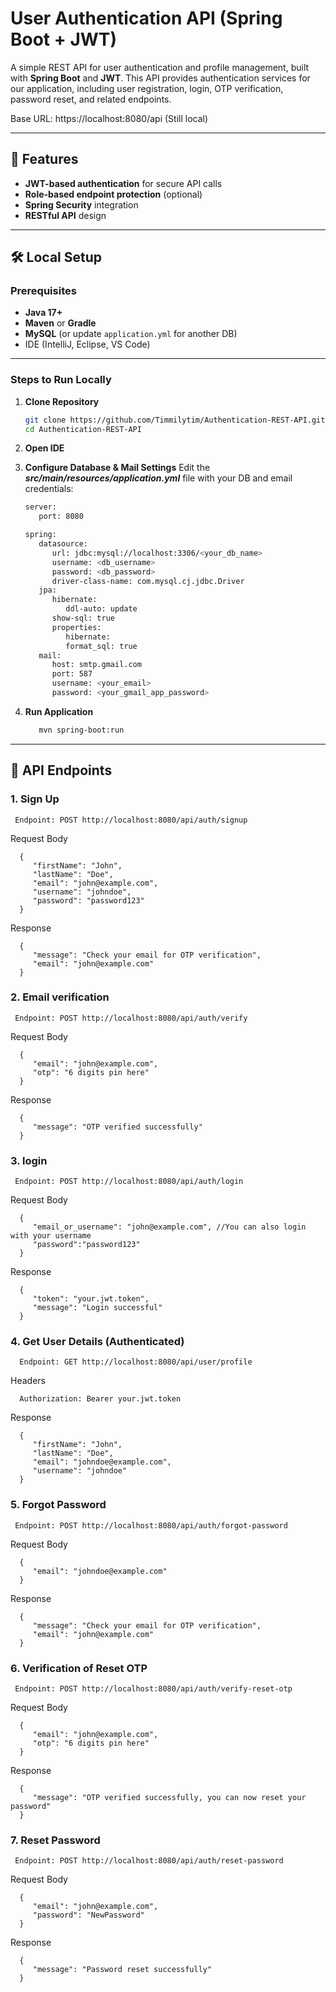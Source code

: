 # User Authentication API (Spring Boot + JWT)

A simple REST API for user authentication and profile management, built with **Spring Boot** and **JWT**.  This API provides authentication services for our application, including user registration, login, OTP verification, password reset, and related endpoints.

Base URL: https://localhost:8080/api (Still local)

---

## 🚀 Features
- **JWT-based authentication** for secure API calls
- **Role-based endpoint protection** (optional)
- **Spring Security** integration
- **RESTful API** design

---

## 🛠️ Local Setup

### Prerequisites
- **Java 17+**
- **Maven** or **Gradle**
- **MySQL** (or update `application.yml` for another DB)
- IDE (IntelliJ, Eclipse, VS Code)

---

### Steps to Run Locally
1. **Clone Repository**
   ```bash
   git clone https://github.com/Timmilytim/Authentication-REST-API.git
   cd Authentication-REST-API

2. **Open IDE**

3. **Configure Database & Mail Settings**
   Edit the **_src/main/resources/application.yml_** file with your DB and email credentials:
      ```bash
      server:
         port: 8080

      spring:
         datasource:
            url: jdbc:mysql://localhost:3306/<your_db_name>
            username: <db_username>
            password: <db_password>
            driver-class-name: com.mysql.cj.jdbc.Driver
         jpa:
            hibernate:
               ddl-auto: update
            show-sql: true
            properties:
               hibernate:
               format_sql: true
         mail:
            host: smtp.gmail.com
            port: 587
            username: <your_email>
            password: <your_gmail_app_password>

4. **Run Application**
   ```bash
      mvn spring-boot:run
---

## 📡 API Endpoints
### 1. Sign Up
     Endpoint: POST http://localhost:8080/api/auth/signup
Request Body

      {
         "firstName": "John",
         "lastName": "Doe",
         "email": "john@example.com",
         "username": "johndoe",
         "password": "password123"
      }

Response

      {
         "message": "Check your email for OTP verification",
         "email": "john@example.com"
      }


### 2. Email verification
     Endpoint: POST http://localhost:8080/api/auth/verify
Request Body

      {
         "email": "john@example.com",
         "otp": "6 digits pin here"
      }

Response

      {
         "message": "OTP verified successfully"
      }


### 3. login
     Endpoint: POST http://localhost:8080/api/auth/login
Request Body

      {
         "email_or_username": "john@example.com", //You can also login with your username
         "password":"password123"
      }

Response

      {
         "token": "your.jwt.token",
         "message": "Login successful"
      }


### 4. Get User Details (Authenticated)
      Endpoint: GET http://localhost:8080/api/user/profile
Headers

      Authorization: Bearer your.jwt.token


Response

      {
         "firstName": "John",
         "lastName": "Doe",
         "email": "johndoe@example.com",
         "username": "johndoe"
      }
      

### 5. Forgot Password
     Endpoint: POST http://localhost:8080/api/auth/forgot-password
Request Body

      {
         "email": "johndoe@example.com"
      }

Response

      {
         "message": "Check your email for OTP verification",
         "email": "john@example.com"
      }

    

### 6. Verification of Reset OTP
     Endpoint: POST http://localhost:8080/api/auth/verify-reset-otp
Request Body

      {
         "email": "john@example.com",
         "otp": "6 digits pin here"
      }

Response

      {
         "message": "OTP verified successfully, you can now reset your password"
      }


    

### 7. Reset Password
     Endpoint: POST http://localhost:8080/api/auth/reset-password
Request Body

      {
         "email": "john@example.com",
         "password": "NewPassword"
      }

Response

      {
         "message": "Password reset successfully"
      }

